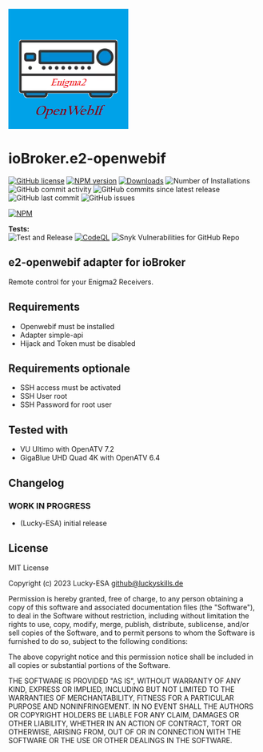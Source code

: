 ![Logo](admin/e2-openwebif.png)

# ioBroker.e2-openwebif

[![GitHub license](https://img.shields.io/github/license/Lucky-ESA/ioBroker.e2-openwebif)](https://github.com/Lucky-ESA/ioBroker.e2-openwebif/blob/main/LICENSE)
[![NPM version](https://img.shields.io/npm/v/ioBroker.e2-openwebif.svg)](https://www.npmjs.com/package/ioBroker.e2-openwebif)
[![Downloads](https://img.shields.io/npm/dm/ioBroker.e2-openwebif.svg)](https://www.npmjs.com/package/ioBroker.e2-openwebif)
![Number of Installations](https://iobroker.live/badges/imap-installed.svg)</br>
![GitHub commit activity](https://img.shields.io/github/commit-activity/m/Lucky-ESA/ioBroker.e2-openwebif)
![GitHub commits since latest release](https://img.shields.io/github/commits-since/Lucky-ESA/ioBroker.e2-openwebif/latest)
![GitHub last commit](https://img.shields.io/github/last-commit/Lucky-ESA/ioBroker.e2-openwebif)
![GitHub issues](https://img.shields.io/github/issues/Lucky-ESA/ioBroker.e2-openwebif)

[![NPM](https://nodei.co/npm/iobroker.e2-openwebif.png?downloads=true)](https://nodei.co/npm/iobroker.e2-openwebif/)

**Tests:** </br>
![Test and Release](https://github.com/Lucky-ESA/ioBroker.e2-openwebif/workflows/Test%20and%20Release/badge.svg)
[![CodeQL](https://github.com/Lucky-ESA/ioBroker.e2-openwebif/actions/workflows/codeql.yml/badge.svg)](https://github.com/Lucky-ESA/ioBroker.e2-openwebif/actions/workflows/codeql.yml)
![Snyk Vulnerabilities for GitHub Repo](https://img.shields.io/snyk/vulnerabilities/github/Lucky-ESA/ioBroker.e2-openwebif)

## e2-openwebif adapter for ioBroker

Remote control for your Enigma2 Receivers.

## Requirements

-   Openwebif must be installed
-   Adapter simple-api
-   Hijack and Token must be disabled

## Requirements optionale

-   SSH access must be activated
-   SSH User root
-   SSH Password for root user

## Tested with

-   VU Ultimo with OpenATV 7.2
-   GigaBlue UHD Quad 4K with OpenATV 6.4

## Changelog

<!--
    Placeholder for the next version (at the beginning of the line):
    ### **WORK IN PROGRESS**
-->

### **WORK IN PROGRESS**

-   (Lucky-ESA) initial release

## License

MIT License

Copyright (c) 2023 Lucky-ESA <github@luckyskills.de>

Permission is hereby granted, free of charge, to any person obtaining a copy
of this software and associated documentation files (the "Software"), to deal
in the Software without restriction, including without limitation the rights
to use, copy, modify, merge, publish, distribute, sublicense, and/or sell
copies of the Software, and to permit persons to whom the Software is
furnished to do so, subject to the following conditions:

The above copyright notice and this permission notice shall be included in all
copies or substantial portions of the Software.

THE SOFTWARE IS PROVIDED "AS IS", WITHOUT WARRANTY OF ANY KIND, EXPRESS OR
IMPLIED, INCLUDING BUT NOT LIMITED TO THE WARRANTIES OF MERCHANTABILITY,
FITNESS FOR A PARTICULAR PURPOSE AND NONINFRINGEMENT. IN NO EVENT SHALL THE
AUTHORS OR COPYRIGHT HOLDERS BE LIABLE FOR ANY CLAIM, DAMAGES OR OTHER
LIABILITY, WHETHER IN AN ACTION OF CONTRACT, TORT OR OTHERWISE, ARISING FROM,
OUT OF OR IN CONNECTION WITH THE SOFTWARE OR THE USE OR OTHER DEALINGS IN THE
SOFTWARE.
